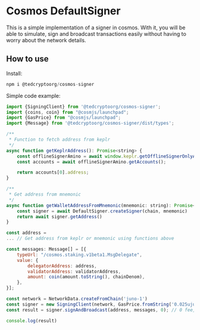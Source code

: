 # Cosmos DefaultSigner

This is a simple implementation of a signer in cosmos. With it, you will be able to simulate, 
sign and broadcast transactions easily without having to worry about the network details.

## How to use

Install:

```js
npm i @tedcryptoorg/cosmos-signer
```

Simple code example:

```js
import {SigningClient} from '@tedcryptoorg/cosmos-signer';
import {coins, coin} from "@cosmjs/launchpad";
import {GasPrice} from "@cosmjs/launchpad";
import {Message} from '@tedcryptoorg/cosmos-signer/dist/types';

/**
 * Function to fetch address from keplr
 */
async function getKeplrAddress(): Promise<string> {
    const offlineSignerAmino = await window.keplr.getOfflineSignerOnlyAmino(chain.chainId);
    const accounts = await offlineSignerAmino.getAccounts();

    return accounts[0].address;
}

/**
 * Get address from mnemonic
 */
async function getWalletAddressFromMnemonic(mnemonic: string): Promise<string> {
    const signer = await DefaultSigner.createSigner(chain, mnemonic)
    return await signer.getAddress()
}

const address =
... // Get address from keplr or mnemonic using functions above

const messages: Message[] = [{
    typeUrl: "/cosmos.staking.v1beta1.MsgDelegate",
    value: {
        delegatorAddress: address,
        validatorAddress: validatorAddress,
        amount: coin(amount.toString(), chainDenom),
    },
}];

const network = NetworkData.createFromChain('juno-1')
const signer = new SigningClient(network, GasPrice.fromString('0.025ujuno'), window.keplr);
const result = signer.signAndBroadcast(address, messages, 0); // 0 fee, let it simulate before broadcast (or use .simulate fn)

console.log(result)
```
